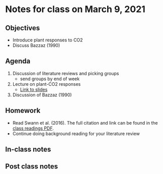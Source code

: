 # Notes for class on March 9, 2021

## Objectives
- Introduce plant responses to CO2
- Discuss Bazzaz (1990)

## Agenda
1. Discussion of literature reviews and picking groups
	- send groups by end of week
2. Lecture on plant-CO2 responses
	 - [Link to slides](../Lecture_slides/slides_03.09.2021.pdf)
3. Discussion of Bazzaz (1990)

## Homework
- Read Swann et al. (2016). The full citation and link can be found in the 
[class readings PDF](../Readings/readings_ecophys_sp2021.pdf).
- Continue doing background reading for your literature review

## In-class notes

## Post class notes
